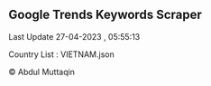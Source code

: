 

## Google Trends Keywords Scraper 
 
Last Update 27-04-2023 , 05:55:13

Country List :
VIETNAM.json



© Abdul Muttaqin 
